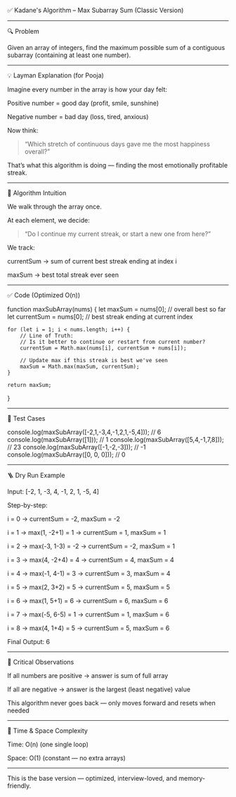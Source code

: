 ✅ Kadane's Algorithm – Max Subarray Sum (Classic Version)


---

🔍 Problem

Given an array of integers, find the maximum possible sum of a contiguous subarray (containing at least one number).


---

💡 Layman Explanation (for Pooja)

Imagine every number in the array is how your day felt:

Positive number = good day (profit, smile, sunshine)

Negative number = bad day (loss, tired, anxious)


Now think:

> “Which stretch of continuous days gave me the most happiness overall?”



That’s what this algorithm is doing — finding the most emotionally profitable streak.


---

📘 Algorithm Intuition

We walk through the array once.

At each element, we decide:

> “Do I continue my current streak, or start a new one from here?”



We track:

currentSum → sum of current best streak ending at index i

maxSum → best total streak ever seen




---

✅ Code (Optimized O(n))

function maxSubArray(nums) {
    let maxSum = nums[0]; // overall best so far
    let currentSum = nums[0]; // best streak ending at current index

    for (let i = 1; i < nums.length; i++) {
        // Line of Truth:
        // Is it better to continue or restart from current number?
        currentSum = Math.max(nums[i], currentSum + nums[i]);

        // Update max if this streak is best we've seen
        maxSum = Math.max(maxSum, currentSum);
    }

    return maxSum;
}


---

🧪 Test Cases

console.log(maxSubArray([-2,1,-3,4,-1,2,1,-5,4])); // 6
console.log(maxSubArray([1]));                    // 1
console.log(maxSubArray([5,4,-1,7,8]));           // 23
console.log(maxSubArray([-1,-2,-3]));             // -1
console.log(maxSubArray([0, 0, 0]));              // 0


---

🪜 Dry Run Example

Input: [-2, 1, -3, 4, -1, 2, 1, -5, 4]

Step-by-step:

i = 0 → currentSum = -2, maxSum = -2

i = 1 → max(1, -2+1) = 1 → currentSum = 1, maxSum = 1

i = 2 → max(-3, 1-3) = -2 → currentSum = -2, maxSum = 1

i = 3 → max(4, -2+4) = 4 → currentSum = 4, maxSum = 4

i = 4 → max(-1, 4-1) = 3 → currentSum = 3, maxSum = 4

i = 5 → max(2, 3+2) = 5 → currentSum = 5, maxSum = 5

i = 6 → max(1, 5+1) = 6 → currentSum = 6, maxSum = 6

i = 7 → max(-5, 6-5) = 1 → currentSum = 1, maxSum = 6

i = 8 → max(4, 1+4) = 5 → currentSum = 5, maxSum = 6


Final Output: 6


---

🧠 Critical Observations

If all numbers are positive → answer is sum of full array

If all are negative → answer is the largest (least negative) value

This algorithm never goes back — only moves forward and resets when needed


---

📌 Time & Space Complexity

Time: O(n) (one single loop)

Space: O(1) (constant — no extra arrays)



---

This is the base version — optimized, interview-loved, and memory-friendly.

